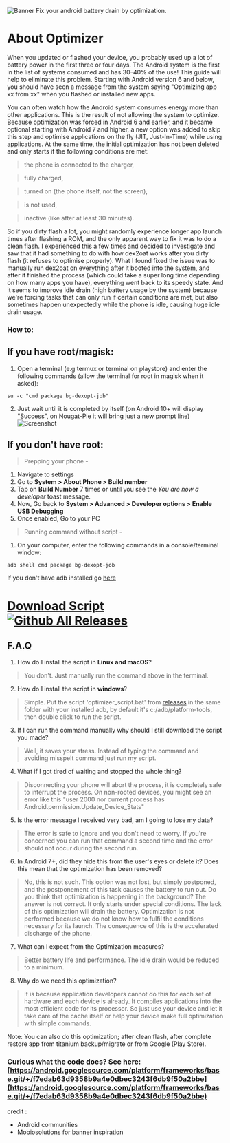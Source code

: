 ![Banner](https://telegra.ph/file/038f8df9ac34a005f1f31.jpg)
Fix your android battery drain by optimization.

# About Optimizer
When you updated or flashed your device, you probably used up a lot of battery power in the first three or four days. The Android system is the first in the list of systems consumed and has 30–40% of the use! This guide will help to eliminate this problem. Starting with Android version 6 and below, you should have seen a message from the system saying "Optimizing app xx from xx" when you flashed or installed new apps.

You can often watch how the Android system consumes energy more than other applications. This is the result of not allowing the system to optimize.
Because optimization was forced in Android 6 and earlier, and it became optional starting with Android 7 and higher, a new option was added to skip this step and optimise applications on the fly (JIT, Just-In-Time) while using applications.
At the same time, the initial optimization has not been deleted and only starts if the following conditions are met:

> the phone is connected to the charger,

> fully charged,

> turned on (the phone itself, not the screen),

> is not used,

> inactive (like after at least 30 minutes).

So if you dirty flash a lot, you might randomly experience longer app launch times after flashing a ROM, and the only apparent way to fix it was to do a clean flash.
I experienced this a few times and decided to investigate and saw that it had something to do with how dex2oat works after you dirty flash (it refuses to optimise properly).
What I found fixed the issue was to manually run dex2oat on everything after it booted into the system, and after it finished the process (which could take a super long time depending on how many apps you have), everything went back to its speedy state.
And it seems to improve idle drain (high battery usage by the system) because we're forcing tasks that can only run if certain conditions are met, but also sometimes happen unexpectedly while the phone is idle, causing huge idle drain usage. 

### How to:

## If you have root/magisk:

1. Open a terminal (e.g termux or terminal on playstore) and enter the following commands (allow the terminal for root in magisk when it asked):

`su -c "cmd package bg-dexopt-job"`

2. Just wait until it is completed by itself (on Android 10+ will display "Success", on Nougat-Pie it will bring just a new prompt line)
![Screenshot](https://telegra.ph/file/7e75e1c0165d99efa87eb.jpg)

## If you don't have root:

> Prepping your phone - 
1. Navigate to settings
2. Go to **System > About Phone > Build number**
3. Tap on **Build Number** 7 times or until you see the *You are now a developer* toast message.
4. Now, Go back to **System > Advanced > Developer options > Enable USB Debugging**
5. Once enabled, Go to your PC

> Running command without script -
1. On your computer, enter the following commands in a console/terminal window:

`adb shell cmd package bg-dexopt-job`

If you don't have adb installed go [here](https://developer.android.com/studio/releases/platform-tools)

# [Download Script](https://github.com/KelvinCrag/Optimizer/releases) [![Github All Releases](https://img.shields.io/github/downloads/kelvincrag/optimizer/total.svg)]()
 

## F.A.Q
1. How do I install the script in **Linux and macOS**?
> You don't. Just manually run the command above in the terminal.

2. How do I install the script in **windows**?
> Simple. Put the script 'optimizer_script.bat' from [releases](https://github.com/KelvinCrag/Optimizer/releases) in the same folder with your installed adb, by default it's c:/adb/platform-tools, then double click to run the script.

3. If I can run the command manually why should I still download the script you made?
> Well, it saves your stress. Instead of typing the command and avoiding misspelt command just run my script.

4. What if I got tired of waiting and stopped the whole thing?
> Disconnecting your phone will abort the process, it is completely safe to interrupt the process.
On non-rooted devices, you might see an error like this "user 2000 nor current process has Android.permission.Update_Device_Stats"

5. Is the error message I received very bad, am I going to lose my data?
> The error is safe to ignore and you don't need to worry. 
If you're concerned you can run that command a second time and the error should not occur during the second run.

6. In Android 7+, did they hide this from the user's eyes or delete it? Does this mean that the optimization has been removed?
> No, this is not such. This option was not lost, but simply postponed, and the postponement of this task causes the battery to run out. Do you think that optimization is happening in the background? The answer is not correct. It only starts under special conditions. The lack of this optimization will drain the battery. Optimization is not performed because we do not know how to fulfil the conditions necessary for its launch. The consequence of this is the accelerated discharge of the phone.
 
7. What can I expect from the Optimization measures?
> Better battery life and performance. The idle drain would be reduced to a minimum.

8. Why do we need this optimization?
> It is because application developers cannot do this for each set of hardware and each device is already. It compiles applications into the most efficient code for its processor. So just use your device and let it take care of the cache itself or help your device make full optimization with simple commands.


Note: You can also do this optimization; after clean flash, after complete restore app from titanium backup/migrate or from Google (Play Store).


### Curious what the code does? See here: [https://android.googlesource.com/platform/frameworks/base.git/+/f7edab63d9358b9a4e0dbec3243f6db9f50a2bbe](https://android.googlesource.com/platform/frameworks/base.git/+/f7edab63d9358b9a4e0dbec3243f6db9f50a2bbe)

credit : 
- Android communities
- Mobiosolutions for banner inspiration 

